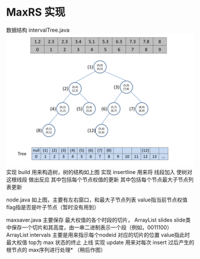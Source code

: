 # MaxRS 实现

数据结构
intervalTree.java
  ![image](https://github.com/doudou0o/MaxRS/blob/master/info/Tree.png)
  实现 build 用来构造树，树的结构如上图
  实现 insertline 用来将 线段加入 使树对这根线段 做出反应
      其中包括每个节点权值的更新
      其中包括每个节点最大子节点列表更新

node.java
  如上图，主要有左右窗口，和最大子节点列表
  value指当前节点权值
  flag指是否是叶子节点（暂时没有用到）
  
maxsaver.java
  主要保存 最大权值的各个时段的切片， ArrayList<slide> slides
  slide类 中保存一个切片和其高度，由一串二进制表示一个段（例如，0011100）
  ArrayList<Integer> intervals 主要是用来指示每个nodeid 对应的切片的位置
  value指此时最大权值
  top为 max 状态的终止 上线
  实现 update 用来对每次 insert 过后产生的根节点的 max序列进行处理*
  （稍后作图）



  
